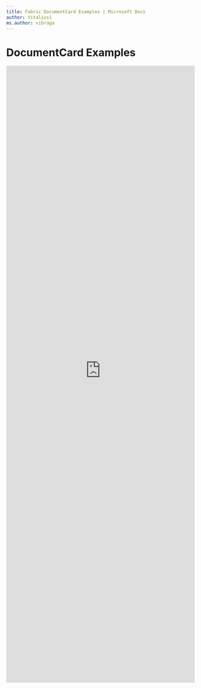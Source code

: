 ```yaml
---
title: Fabric DocumentCard Examples | Microsoft Docs
author: Vitalius1
ms.author: vibraga
---
```


# DocumentCard Examples

<iframe 
    title='DocumentCard Examples'
    src='https://fabricweb.z5.web.core.windows.net/pr-deploy-site/refs/heads/master/fabric-website-resources/dist/index.html#/examples/documentcard?docsExample=true'
    frameborder='no'
    height='1650'
    style='width: 100%;'
>
